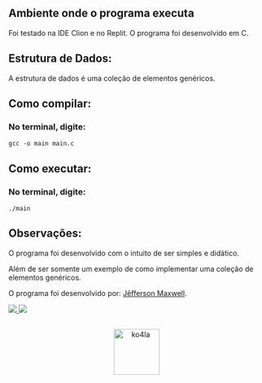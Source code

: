 ## Ambiente onde o programa executa
Foi testado na IDE Clion e no Replit.
O programa foi desenvolvido em C.
## Estrutura de Dados:
A estrutura de dados é uma coleção de elementos genéricos.
## Como compilar:
### No terminal, digite: 
    gcc -o main main.c
## Como executar:
### No terminal, digite: 
    ./main
## Observações:
O programa foi desenvolvido com o intuito de ser simples e didático.

Além de ser somente um exemplo de como implementar uma coleção de elementos genéricos.

O programa foi desenvolvido por: [Jêfferson Maxwell](https://maxwellat.github.io/Portfolio/).

<div> 
  <a href="https://www.instagram.com/j_maxwell__/" target="_blank">
    <img src="https://img.shields.io/badge/-Instagram-%23E4405F?style=for-the-badge&logo=instagram&logoColor=white" target="_blank">
  </a> 
  <a href = "mailto:jefferson.maxwell1603@gmail.com">
    <img src="https://img.shields.io/badge/-Gmail-%23333?style=for-the-badge&logo=gmail&logoColor=white" target="_blank">
  </a>
</div>

##
<div align="center">
  <img alt="ko4la" src="https://media.tenor.com/FTZx57BugI4AAAAC/koala-sleeping.gif" width="90">
</div>
  
